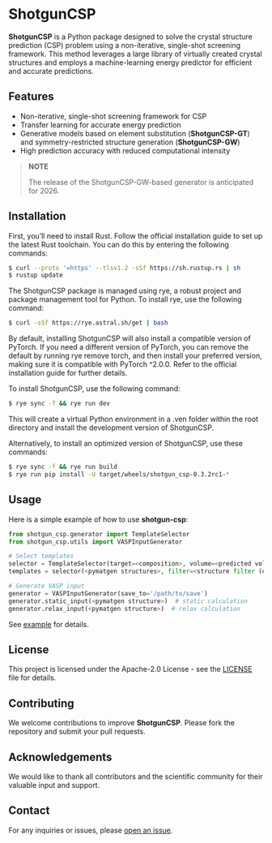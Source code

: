 # ShotgunCSP

**ShotgunCSP** is a Python package designed to solve the crystal structure prediction (CSP) problem using a non-iterative, single-shot screening framework. This method leverages a large library of virtually created crystal structures and employs a machine-learning energy predictor for efficient and accurate predictions.

## Features

- Non-iterative, single-shot screening framework for CSP
- Transfer learning for accurate energy prediction
- Generative models based on element substitution (**ShotgunCSP-GT**) and symmetry-restricted structure generation (**ShotgunCSP-GW**)
- High prediction accuracy with reduced computational intensity

> **NOTE**
>
> The release of the ShotgunCSP-GW-based generator is anticipated for 2026.


## Installation

First, you’ll need to install Rust. Follow the official installation guide to set up the latest Rust toolchain. You can do this by entering the following commands:

```bash
$ curl --proto '=https' --tlsv1.2 -sSf https://sh.rustup.rs | sh
$ rustup update
```

The ShotgunCSP package is managed using rye, a robust project and package management tool for Python. To install rye, use the following command:

```bash
$ curl -sSf https://rye.astral.sh/get | bash
```

By default, installing ShotgunCSP will also install a compatible version of PyTorch. If you need a different version of PyTorch, you can remove the default by running rye remove torch, and then install your preferred version, making sure it is compatible with PyTorch ^2.0.0. Refer to the official installation guide for further details.

To install ShotgunCSP, use the following command:

```bash
$ rye sync -f && rye run dev
```

This will create a virtual Python environment in a .ven folder within the root directory and install the development version of ShotgunCSP.

Alternatively, to install an optimized version of ShotgunCSP, use these commands:

```bash
$ rye sync -f && rye run build
$ rye run pip install -U target/wheels/shotgun_csp-0.3.2rc1-*
```

## Usage

Here is a simple example of how to use **shotgun-csp**:

```python
from shotgun_csp.generator import TemplateSelector
from shotgun_csp.utils import VASPInputGenerator

# Select templates
selector = TemplateSelector(target=<composition>, volume=<predicted volume>)
templates = selector(<pymatgen structures>, filter=<structure filter (optional)>)

# Generate VASP input
generator = VASPInputGenerator(save_to='/path/to/save')
generator.static_input(<pymatgen structure>)  # static calculation
generator.relax_input(<pymatgen structure>)  # relax calculation

```

See [example](examples/) for details.

<!-- Please refer to the [documentation](https://yourdocumentationlink) for more detailed instructions and advanced usage. -->

## License

This project is licensed under the Apache-2.0 License - see the [LICENSE](LICENSE) file for details.

## Contributing

We welcome contributions to improve **ShotgunCSP**. Please fork the repository and submit your pull requests.

## Acknowledgements

We would like to thank all contributors and the scientific community for their valuable input and support.

## Contact

For any inquiries or issues, please [open an issue](https://github.com/TsumiNa/ShutgunCSP/issues/new/choose).
